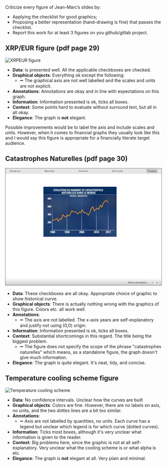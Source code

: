 Criticize every figure of Jean-Marc’s slides by:
  - Applying the checklist for good graphics;
  - Proposing a better representation (hand-drawing is fine) that passes the checklist.
- Report this work for at least 3 figures on you github/gitlab project.


## XRP/EUR figure (pdf page 29)

![XRPEUR figure](https://gits-15.sys.kth.se/storage/user/13601/files/6f533889-27be-4fc6-aa4e-4577ed494929)


- **Data**: is presented well. All the applicable checkboxes are checked.
- **Graphical objects**: Everything ok except the following:
  - :heavy_minus_sign: The graphical axis are not well labelled and the scales and units are not explicit.
- **Annotations**: Annotations are okay and in line with expectations on this graph.
- **Information**: Information presented is ok, ticks all boxes.
- **Context**: Some points hard to evaluate without surround text, but all in all okay.
- **Elegance**: The graph is **not** elegant.

Possible improvements would be to label the axis and include scales and units. However, when it comes to financial graphs 
they usually look like this and I would say this figure is appropriate for a financially literate target audience. 

## Catastrophes Naturelles (pdf page 30)

![Catastrophes Naturelles](https://github.com/nordqvig/SMPE_Georgios_Public/blob/main/02WeekHomework/Catastrophes_naturelles_figure.png)

- **Data**: These checkboxes are all okay. Appropriate choice of graphic to show historical curve.
- **Graphical objects**: There is actually nothing wrong with the graphics of this figure. Colors etc. all work well.
- **Annotations**:  
  - :heavy_minus_sign: The axis are not labelled. The x-axis years are self-explanatory and justify not using (0,0) origin. 
- **Information**: Information presented is ok, ticks all boxes.
- **Context**: Substantial shortcomings in this regard. The title being the biggest problem.
  - :heavy_minus_sign: The figure does not specify the scope of the phrase "catastrophes naturelles" which means, as a standalone figure, the graph doesn't give much information. 
- **Elegance**: The graph is quite elegant. It's neat, tidy, and concise. 

## Temperature cooling scheme figure

![Temperature cooling scheme](https://github.com/nordqvig/SMPE_Georgios_Public/blob/main/Homework%20week%202/Alpha%20values%20figure.png)

- **Data**: No confidence intervals. Unclear how the curves are built 
- **Graphical objects**: Colors are fine. However, there are no labels on axis, no units, and the two dottes lines are a bit too similar.
- **Annotations**:  
  - :heavy_minus_sign: Axis are not labelled by quantities, no units. Each curve has a legend but unclear which legend is for which curve (dotted curves).
- **Information**: Ticks most boxes, although it's very unclear what information is given to the reader. 
- **Context**: Big problems here, since the graphic is not at all self-explanatory. Very unclear what the cooling scheme is or what alpha is etc. 
- **Elegance**: The graph is **not** elegant at all. Very plain and minimal.
